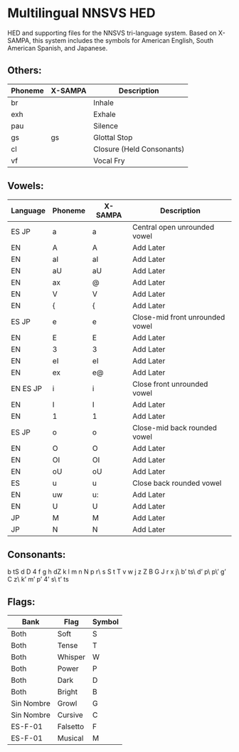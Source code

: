 # Multilingual NNSVS HED
HED and supporting files for the NNSVS tri-language system.
Based on X-SAMPA, this system includes the symbols for American English, South American Spanish, and Japanese.


## Others:
| Phoneme | X-SAMPA | Description               |
| ------- | ------- | ------------------------- |
| br      |         | Inhale                    |
| exh     |         | Exhale                    |
| pau     |         | Silence                   |
| gs      | gs      | Glottal Stop              |
| cl      |         | Closure (Held Consonants) |
| vf      |         | Vocal Fry                 |

## Vowels:
| Language | Phoneme | X-SAMPA | Description                      |
| -------  | ------- | ------- | -------------------------------- |
| ES JP    | a       | a       | Central open unrounded vowel     |
| EN       | A       | A       | Add Later                        |
| EN       | aI      | aI      | Add Later                        |
| EN       | aU      | aU      | Add Later                        |
| EN       | ax      | @       | Add Later                        |
| EN       | V       | V       | Add Later                        |
| EN       | {       | {       | Add Later                        |
| ES JP    | e       | e       | Close-mid front unrounded vowel  |
| EN       | E       | E       | Add Later                        |
| EN       | 3       | 3       | Add Later                        |
| EN       | eI      | eI      | Add Later                        |
| EN       | ex      | e@      | Add Later                        |
| EN ES JP | i       | i       | Close front unrounded vowel      |
| EN       | I       | I       | Add Later                        |
| EN       | 1       | 1       | Add Later                        |
| ES JP    | o       | o       | Close-mid back rounded vowel     |
| EN       | O       | O       | Add Later                        |
| EN       | OI      | OI      | Add Later                        |
| EN       | oU      | oU      | Add Later                        |
| ES       | u       | u       | Close back rounded vowel         |
| EN       | uw      | u:      | Add Later                        |
| EN       | U       | U       | Add Later                        |
| JP       | M       | M       | Add Later                        |
| JP       | N       | N       | Add Later                        |


## Consonants:
b tS d D 4 f g h dZ k l m n N p r\ s S t T v w j z Z B G J r x j\ b’ ts\ d’ p\ p\’ g’ C z\ k’ m’ p’ 4’ s\ t’ ts 

## Flags:
| Bank       | Flag     | Symbol  |
| ---------- | -------- | ------- |
| Both       | Soft     | S       |
| Both       | Tense    | T       |
| Both       | Whisper  | W       |
| Both       | Power    | P       |
| Both       | Dark     | D       |
| Both       | Bright   | B       |
| Sin Nombre | Growl    | G       |
| Sin Nombre | Cursive  | C       |
| ES-F-01    | Falsetto | F       |
| ES-F-01    | Musical  | M       |
